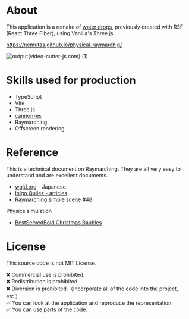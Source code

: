 # About
This application is a remake of [water drops](https://github.com/nemutas/r3f-water-drops), previously created with R3F (React Three Fiber), using Vanilla's Three.js.

https://nemutas.github.io/physical-raymarchig/

![output(video-cutter-js com) (1)](https://user-images.githubusercontent.com/46724121/184068424-ef3c5537-b8c7-4b78-93d6-4fe044178b4d.gif)

# Skills used for production
- TypeScript
- Vite
- Three.js
- [cannon-es](https://github.com/pmndrs/cannon-es)
- Raymarching
- Offscreen rendering

# Reference
This is a technical document on Raymarching. They are all very easy to understand and are excellent documents.

* [wgld.org](https://wgld.org/d/glsl/g008.html) - Japanese
* [Inigo Quilez - articles](https://www.iquilezles.org/www/index.htm)
* [Raymarching simple scene #48](https://www.youtube.com/watch?v=q2WcGi3Cr9w&t=6s)

Physics simulation

* [BestServedBold Christmas Baubles](https://codesandbox.io/s/bestservedbold-christmas-baubles-zxpv7)

# License

This source code is not MIT License.

❌ Commercial use is prohibited.<br>
❌ Redistribution is prohibited.<br>
❌ Diversion is prohibited.（Incorporate all of the code into the project, etc.）<br>
✅ You can look at the application and reproduce the representation.<br>
✅ You can use parts of the code.

